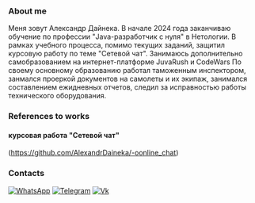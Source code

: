 ### About me
Меня зовут Александр Дайнека. В начале 2024 года заканчиваю обучение по профессии "Java-разработчик с нуля" в Нетологии.  В рамках учебного процесса, помимо текущих заданий, защитил курсовую работу по теме "Сетевой чат". 
Занимаюсь дополнительно самобразованием на интернет-платформе JuvaRush и CodeWars
По своему основному образованию работал таможенным инспектором, занмался проеркой документов на самолеты и их экипаж, занимался составлением ежидневных отчетов, следил за исправностью работы технического оборудования.

### References to works
#### курсовая работа "Сетевой чат"
(https://github.com/AlexandrDaineka/-oonline_chat)


### Contacts
[ ![WhatsApp](https://img.shields.io/badge/whatsapp-85877C?style=for-the-badge&logo=whatsapp)](https://api.whatsapp.com/send?phone=89500490080)
[ ![Telegram](https://img.shields.io/badge/telegram-85877C?style=for-the-badge&logo=telegram)](https://t.me/Daineka_alex)
[ ![Vk](https://img.shields.io/badge/vk-85877C?style=for-the-badge&logo=vk&logoColor=0950F4)](
https://vk.com/dainekaa)
